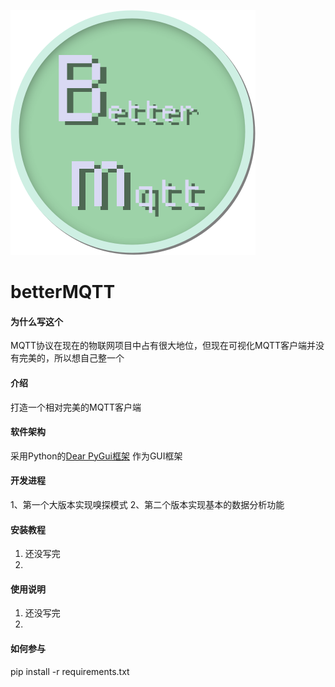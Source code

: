 ![](img/logo_bm_new.png)
# betterMQTT
#### 为什么写这个
MQTT协议在现在的物联网项目中占有很大地位，但现在可视化MQTT客户端并没有完美的，所以想自己整一个

#### 介绍
打造一个相对完美的MQTT客户端

#### 软件架构
采用Python的[Dear PyGui框架](https://github.com/hoffstadt/DearPyGui) 作为GUI框架

#### 开发进程
1、第一个大版本实现嗅探模式
2、第二个版本实现基本的数据分析功能

#### 安装教程
1. 还没写完
2. 

#### 使用说明
1. 还没写完
2. 

#### 如何参与
pip install -r requirements.txt